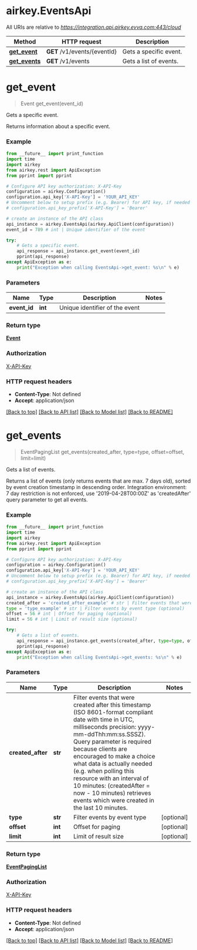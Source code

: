 # airkey.EventsApi

All URIs are relative to *https://integration.api.airkey.evva.com:443/cloud*

Method | HTTP request | Description
------------- | ------------- | -------------
[**get_event**](EventsApi.md#get_event) | **GET** /v1/events/{eventId} | Gets a specific event.
[**get_events**](EventsApi.md#get_events) | **GET** /v1/events | Gets a list of events.

# **get_event**
> Event get_event(event_id)

Gets a specific event.

Returns information about a specific event.

### Example
```python
from __future__ import print_function
import time
import airkey
from airkey.rest import ApiException
from pprint import pprint

# Configure API key authorization: X-API-Key
configuration = airkey.Configuration()
configuration.api_key['X-API-Key'] = 'YOUR_API_KEY'
# Uncomment below to setup prefix (e.g. Bearer) for API key, if needed
# configuration.api_key_prefix['X-API-Key'] = 'Bearer'

# create an instance of the API class
api_instance = airkey.EventsApi(airkey.ApiClient(configuration))
event_id = 789 # int | Unique identifier of the event

try:
    # Gets a specific event.
    api_response = api_instance.get_event(event_id)
    pprint(api_response)
except ApiException as e:
    print("Exception when calling EventsApi->get_event: %s\n" % e)
```

### Parameters

Name | Type | Description  | Notes
------------- | ------------- | ------------- | -------------
 **event_id** | **int**| Unique identifier of the event | 

### Return type

[**Event**](Event.md)

### Authorization

[X-API-Key](../README.md#X-API-Key)

### HTTP request headers

 - **Content-Type**: Not defined
 - **Accept**: application/json

[[Back to top]](#) [[Back to API list]](../README.md#documentation-for-api-endpoints) [[Back to Model list]](../README.md#documentation-for-models) [[Back to README]](../README.md)

# **get_events**
> EventPagingList get_events(created_after, type=type, offset=offset, limit=limit)

Gets a list of events.

Returns a list of events (only returns events that are max. 7 days old), sorted by event creation timestamp in descending order. Integration environment: 7 day restriction is not enforced, use '2019-04-28T00:00Z' as 'createdAfter' query parameter to get all events.

### Example
```python
from __future__ import print_function
import time
import airkey
from airkey.rest import ApiException
from pprint import pprint

# Configure API key authorization: X-API-Key
configuration = airkey.Configuration()
configuration.api_key['X-API-Key'] = 'YOUR_API_KEY'
# Uncomment below to setup prefix (e.g. Bearer) for API key, if needed
# configuration.api_key_prefix['X-API-Key'] = 'Bearer'

# create an instance of the API class
api_instance = airkey.EventsApi(airkey.ApiClient(configuration))
created_after = 'created_after_example' # str | Filter events that were created after this timestamp (ISO 8601-format compliant date with time in UTC, milliseconds precision: yyyy-mm-ddThh:mm:ss.SSSZ). Query parameter is required because clients are encouraged to make a choice what data is actually needed (e.g. when polling this resource with an interval of 10 minutes: (createdAfter = now - 10 minutes) retrieves events which were created in the last 10 minutes.
type = 'type_example' # str | Filter events by event type (optional)
offset = 56 # int | Offset for paging (optional)
limit = 56 # int | Limit of result size (optional)

try:
    # Gets a list of events.
    api_response = api_instance.get_events(created_after, type=type, offset=offset, limit=limit)
    pprint(api_response)
except ApiException as e:
    print("Exception when calling EventsApi->get_events: %s\n" % e)
```

### Parameters

Name | Type | Description  | Notes
------------- | ------------- | ------------- | -------------
 **created_after** | **str**| Filter events that were created after this timestamp (ISO 8601-format compliant date with time in UTC, milliseconds precision: yyyy-mm-ddThh:mm:ss.SSSZ). Query parameter is required because clients are encouraged to make a choice what data is actually needed (e.g. when polling this resource with an interval of 10 minutes: (createdAfter &#x3D; now - 10 minutes) retrieves events which were created in the last 10 minutes. | 
 **type** | **str**| Filter events by event type | [optional] 
 **offset** | **int**| Offset for paging | [optional] 
 **limit** | **int**| Limit of result size | [optional] 

### Return type

[**EventPagingList**](EventPagingList.md)

### Authorization

[X-API-Key](../README.md#X-API-Key)

### HTTP request headers

 - **Content-Type**: Not defined
 - **Accept**: application/json

[[Back to top]](#) [[Back to API list]](../README.md#documentation-for-api-endpoints) [[Back to Model list]](../README.md#documentation-for-models) [[Back to README]](../README.md)

